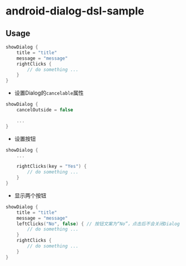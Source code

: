 # android-dialog-dsl-sample

## Usage

``` Kotlin
showDialog {
    title = "title"
    message = "message"
    rightClicks {
        // do something ...
    }
}
```

* 设置Dialog的`cancelable`属性

``` Kotlin
showDialog {
    cancelOutside = false

    ...
}
```

* 设置按钮

``` Kotlin
showDialog {
    ...

    rightClicks(key = "Yes") {
        // do something ...
    }
}
```

* 显示两个按钮

``` Kotlin
showDialog {
    title = "title"
    message = "message"
    leftClicks("No", false) { // 按钮文案为“No”，点击后不会关闭Dialog
        // do something ...
    }
    rightClicks {
        // do something ...
    }
}
```